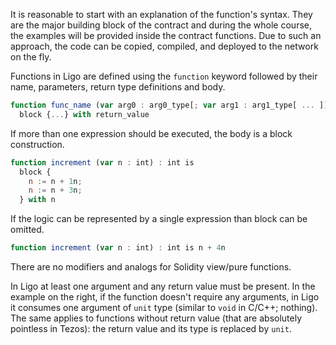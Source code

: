 
It is reasonable to start with an explanation of the function's syntax. They are the major building block of the contract and during the whole course, the examples will be provided inside the contract functions. Due to such an approach, the code can be copied, compiled, and deployed to the network on the fly.

Functions in Ligo are defined using the `function` keyword followed by their name, parameters, return type definitions and body.
    
```jsx
function func_name (var arg0 : arg0_type[; var arg1 : arg1_type[ ... ]]) : return is 
  block {...} with return_value
```
    
If more than one expression should be executed, the body is a block construction.
    
```jsx
function increment (var n : int) : int is 
  block { 
    n := n + 1n;
    n := n + 3n;
  } with n
```
    
If the logic can be represented by a single expression than block can be omitted. 
    
```jsx
function increment (var n : int) : int is n + 4n
```
    
There are no modifiers and analogs for Solidity view/pure functions.
    
In Ligo at least one argument and any return value must be present. In the example on the right, if the function doesn't require any arguments, in Ligo it consumes one argument of `unit` type (similar to `void` in C/C++; nothing). The same applies to functions without return value (that are absolutely pointless in Tezos): the return value and its type is replaced by `unit`.
